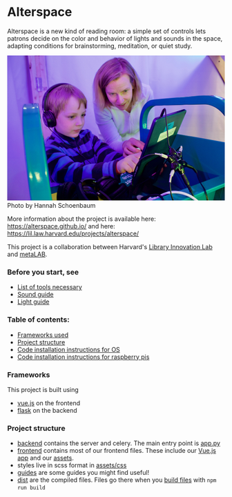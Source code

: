 # Alterspace

Alterspace is a new kind of reading room: a simple set of controls lets patrons decide on the color and behavior of lights and sounds in the space, adapting conditions for brainstorming, meditation, or quiet study. 


![Photo by Hannah Schoenbaum](photo.png)
Photo by Hannah Schoenbaum


More information about the project is available here: https://alterspace.github.io/
and here: https://lil.law.harvard.edu/projects/alterspace/

This project is a collaboration between Harvard's [Library Innovation Lab](https://lil.law.harvard.edu) and [metaLAB](https://metalab.github.io).

### Before you start, see 
- [List of tools necessary](guides/tools.md)
- [Sound guide](guides/sounds.md)
- [Light guide](guides/lights.md)


### Table of contents:
- [Frameworks used](#frameworks)
- [Project structure](#project-structure)
- [Code installation instructions for OS](guides/install.md)
- [Code installation instructions for raspberry pis](guides/raspberrypi.md)

### Frameworks
This project is built using 
- [vue.js](http://vuejs.org/) on the frontend
- [flask](http://flask.pocoo.org/) on the backend   

### Project structure
- [backend](./backend) contains the server and celery. The main entry point is [app.py](backend/app.py)
- [frontend](./frontend) contains most of our frontend files. These include our [Vue.js app](frontend/main.js) and our [assets](frontend/src/assets).
- styles live in scss format in [assets/css](frontend/src/assets/css)
- [guides](guides) are some guides you might find useful!
- [dist](dist) are the compiled files. Files go there when you [build files](guides/install.md#build-files-before-deploying) with `npm run build` 

